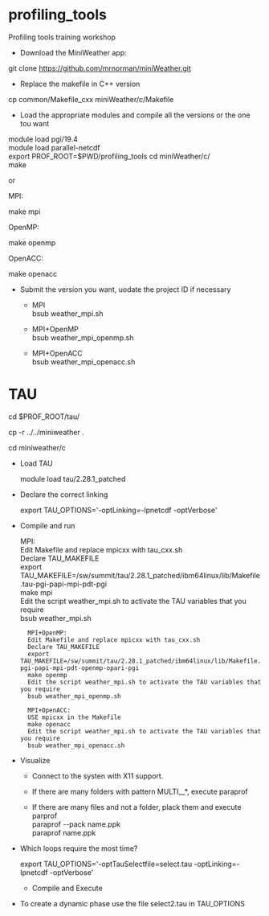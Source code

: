 # profiling_tools
Profiling tools training workshop 

* Download the MiniWeather app:

git clone https://github.com/mrnorman/miniWeather.git

* Replace the makefile in C++ version

cp common/Makefile_cxx miniWeather/c/Makefile

* Load the appropriate modules and compile all the versions or the one tou want

module load pgi/19.4  
module load parallel-netcdf   
export PROF_ROOT=$PWD/profiling_tools
cd miniWeather/c/   
make  

or  

MPI:  

make mpi   

OpenMP: 

make openmp   

OpenACC:  
  
make openacc  

* Submit the version you want, uodate the project ID if necessary

	* MPI  
	bsub weather_mpi.sh

	* MPI+OpenMP  
	bsub weather_mpi_openmp.sh

	* MPI+OpenACC  
	bsub weather_mpi_openacc.sh

# TAU

cd $PROF\_ROOT/tau/

cp -r ../../miniweather .

cd miniweather/c


* Load TAU

	module load tau/2.28.1_patched

* Declare the correct linking

	export TAU_OPTIONS='-optLinking=-lpnetcdf -optVerbose'

* Compile and run

	MPI:  
        Edit Makefile and replace mpicxx with tau_cxx.sh  
	Declare TAU_MAKEFILE  
	export TAU_MAKEFILE=/sw/summit/tau/2.28.1_patched/ibm64linux/lib/Makefile.tau-pgi-papi-mpi-pdt-pgi  
        make mpi  
        Edit the script weather_mpi.sh to activate the TAU variables that you require  
        bsub weather_mpi.sh 

        MPI+OpenMP:  
        Edit Makefile and replace mpicxx with tau_cxx.sh  
        Declare TAU_MAKEFILE  
        export TAU_MAKEFILE=/sw/summit/tau/2.28.1_patched/ibm64linux/lib/Makefile.tau-pgi-papi-mpi-pdt-openmp-opari-pgi  
        make openmp  
        Edit the script weather_mpi.sh to activate the TAU variables that you require  
        bsub weather_mpi_openmp.sh 

        MPI+OpenACC:
        USE mpicxx in the Makefile
        make openacc  
        Edit the script weather_mpi.sh to activate the TAU variables that you require  
        bsub weather_mpi_openacc.sh  

* Visualize

	* Connect to the systen with X11 support.
	* If there are many folders with pattern MULTI\__*, execute
		paraprof

	* If there are many files and not a folder, plack them and execute parprof  
		paraprof --pack name.ppk  
		paraprof name.ppk  


* Which loops require the most time?

	export TAU_OPTIONS='-optTauSelectfile=select.tau -optLinking=-lpnetcdf -optVerbose'

	* Compile and Execute

* To create a dynamic phase use the file select2.tau in TAU_OPTIONS
